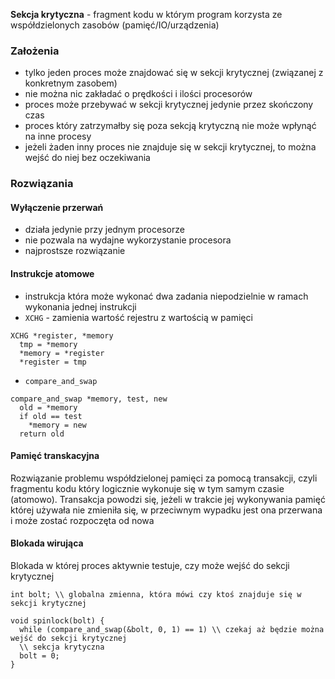 **Sekcja krytyczna** - fragment kodu w którym program korzysta ze współdzielonych zasobów
(pamięć/IO/urządzenia)

### Założenia
- tylko jeden proces może znajdować się w sekcji krytycznej (związanej z konkretnym zasobem)
- nie można nic zakładać o prędkości i ilości procesorów
- proces może przebywać w sekcji krytycznej jedynie przez skończony czas
- proces który zatrzymałby się poza sekcją krytyczną nie może wpłynąć na inne procesy
- jeżeli żaden inny proces nie znajduje się w sekcji krytycznej, to można wejść do niej
  bez oczekiwania

### Rozwiązania

#### Wyłączenie przerwań
- działa jedynie przy jednym procesorze
- nie pozwala na wydajne wykorzystanie procesora
- najprostsze rozwiązanie

#### Instrukcje atomowe
- instrukcja która może wykonać dwa zadania niepodzielnie w ramach wykonania jednej instrukcji
- `XCHG` - zamienia wartość rejestru z wartością w pamięci
```
XCHG *register, *memory
  tmp = *memory
  *memory = *register
  *register = tmp
```

- `compare_and_swap`
```
compare_and_swap *memory, test, new
  old = *memory
  if old == test
    *memory = new
  return old
```

#### Pamięć transkacyjna
Rozwiązanie problemu współdzielonej pamięci za pomocą transakcji, czyli fragmentu kodu który
logicznie wykonuje się w tym samym czasie (atomowo). Transakcja powodzi się, jeżeli w trakcie
jej wykonywania pamięć której używała nie zmieniła się, w przeciwnym wypadku jest ona przerwana
i może zostać rozpoczęta od nowa

#### Blokada wirująca
Blokada w której proces aktywnie testuje, czy może wejść do sekcji krytycznej

    int bolt; \\ globalna zmienna, która mówi czy ktoś znajduje się w sekcji krytycznej

    void spinlock(bolt) {
      while (compare_and_swap(&bolt, 0, 1) == 1) \\ czekaj aż będzie można wejść do sekcji krytycznej
      \\ sekcja krytyczna
      bolt = 0;
    }


